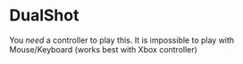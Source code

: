 # DualShot

You *need* a controller to play this. It is impossible to play with Mouse/Keyboard (works best with Xbox controller)

